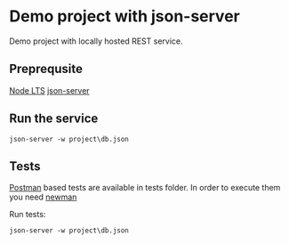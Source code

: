 # Demo project with json-server

Demo project with locally hosted REST service.

## Preprequsite

[Node LTS](https://nodejs.org/en/download/)
[json-server](https://github.com/typicode/json-server)

## Run the service

```
json-server -w project\db.json
```

## Tests

[Postman](https://www.getpostman.com/) based tests are available in tests folder.
In order to execute them you need [newman](https://www.npmjs.com/package/newman)

Run tests:
```
json-server -w project\db.json
```